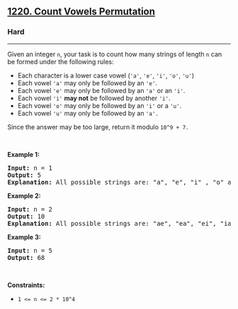 <h2><a href="https://leetcode.com/problems/count-vowels-permutation/">1220. Count Vowels Permutation</a></h2><h3>Hard</h3><hr><div style="user-select: auto;"><p style="user-select: auto;">Given an integer <code style="user-select: auto;">n</code>, your task is to count how many strings of length <code style="user-select: auto;">n</code> can be formed under the following rules:</p>

<ul style="user-select: auto;">
	<li style="user-select: auto;">Each character is a lower case vowel&nbsp;(<code style="user-select: auto;">'a'</code>, <code style="user-select: auto;">'e'</code>, <code style="user-select: auto;">'i'</code>, <code style="user-select: auto;">'o'</code>, <code style="user-select: auto;">'u'</code>)</li>
	<li style="user-select: auto;">Each vowel&nbsp;<code style="user-select: auto;">'a'</code> may only be followed by an <code style="user-select: auto;">'e'</code>.</li>
	<li style="user-select: auto;">Each vowel&nbsp;<code style="user-select: auto;">'e'</code> may only be followed by an <code style="user-select: auto;">'a'</code>&nbsp;or an <code style="user-select: auto;">'i'</code>.</li>
	<li style="user-select: auto;">Each vowel&nbsp;<code style="user-select: auto;">'i'</code> <strong style="user-select: auto;">may not</strong> be followed by another <code style="user-select: auto;">'i'</code>.</li>
	<li style="user-select: auto;">Each vowel&nbsp;<code style="user-select: auto;">'o'</code> may only be followed by an <code style="user-select: auto;">'i'</code> or a&nbsp;<code style="user-select: auto;">'u'</code>.</li>
	<li style="user-select: auto;">Each vowel&nbsp;<code style="user-select: auto;">'u'</code> may only be followed by an <code style="user-select: auto;">'a'.</code></li>
</ul>

<p style="user-select: auto;">Since the answer&nbsp;may be too large,&nbsp;return it modulo <code style="user-select: auto;">10^9 + 7.</code></p>

<p style="user-select: auto;">&nbsp;</p>
<p style="user-select: auto;"><strong style="user-select: auto;">Example 1:</strong></p>

<pre style="user-select: auto;"><strong style="user-select: auto;">Input:</strong> n = 1
<strong style="user-select: auto;">Output:</strong> 5
<strong style="user-select: auto;">Explanation:</strong> All possible strings are: "a", "e", "i" , "o" and "u".
</pre>

<p style="user-select: auto;"><strong style="user-select: auto;">Example 2:</strong></p>

<pre style="user-select: auto;"><strong style="user-select: auto;">Input:</strong> n = 2
<strong style="user-select: auto;">Output:</strong> 10
<strong style="user-select: auto;">Explanation:</strong> All possible strings are: "ae", "ea", "ei", "ia", "ie", "io", "iu", "oi", "ou" and "ua".
</pre>

<p style="user-select: auto;"><strong style="user-select: auto;">Example 3:&nbsp;</strong></p>

<pre style="user-select: auto;"><strong style="user-select: auto;">Input:</strong> n = 5
<strong style="user-select: auto;">Output:</strong> 68</pre>

<p style="user-select: auto;">&nbsp;</p>
<p style="user-select: auto;"><strong style="user-select: auto;">Constraints:</strong></p>

<ul style="user-select: auto;">
	<li style="user-select: auto;"><code style="user-select: auto;">1 &lt;= n &lt;= 2 * 10^4</code></li>
</ul>
</div>
